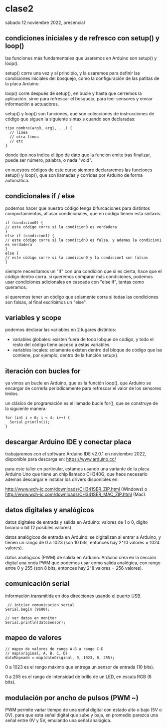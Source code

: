# clase2

sábado 12 noviembre 2022, presencial

## condiciones iniciales y de refresco con setup() y loop()

las funciones más fundamentales que usaremos en Arduino son setup() y loop().

setup() corre una vez y al principio, y la usaremos para definir las condiciones iniciales del bosquejo, como la configuración de las patitas de la placa Arduino.

loop() corre después de setup(), en bucle y hasta que cerremos la aplicación. sirve para refrescar el bosquejo, para leer sensores y enviar información a actuadores.

setup() y loop() son funciones, que son colecciones de instrucciones de código que siguen la siguiente sintaxis cuando son declaradas:

```arduino
tipo nombre(arg0, arg1, ...) {
  // linea
  // otra linea
  // etc
}
```

donde tipo nos indica el tipo de dato que la función emite tras finalizar, puede ser número, palabra, o nada "void".

en nuestros códigos de este curso siempre declararemos las funciones setup() y loop(), que son llamadas y corridas por Arduino de forma automática.

## condicionales if / else

podemos hacer que nuestro código tenga bifurcaciones para distintos comportamientos, al usar condicionales, que en código tienen esta sintaxis.

```arduino
if (condicion0) {
// este código corre si la condicion0 es verdadera
}
else if (condicion1) {
// este código corre si la condición0 es falsa, y ademas la condicion1 es verdadera
}
else {
// este código corre si la condicion0 y la condicion1 son falsas
}
```

siempre necesitamos un "if" con una condición que si es cierta, hace que el código dentro corra. si queremos comparar más condiciones, podemos usar condiciones adicionales en cascada con "else if", tantas como queramos.

si queremos tener un código que solamente corra si todas las condiciones son falsas, al final escribimos un "else".

## variables y scope

podemos declarar las variables en 2 lugares distintos:

- variables globales: existen fuera de todo lobque de código, y todo el resto del código tiene acceso a estas variables.
- variables locales: solamente existen dentro del bloque de código que las contiene, por ejemplo, dentro de la función setup().

## iteración con bucles for

ya vimos un bucle en Arduino, que es la función loop(), que Arduino se encargar de correrla periódicamente para refrescar el valor de los sensores leídos.

un clásico de programación es el llamado bucle for(), que se construye de la siguiente manera:

```arduino
for (int i = 0; i < 4; i++) {
  Serial.println(i);
}
```

## descargar Arduino IDE y conectar placa

trabajaremos con el software Arduino IDE v2.0.1 en noviembre 2022, disponible para descarga en: https://www.arduino.cc/

para este taller en particular, estamos usando una variante de la placa Arduino Uno que tiene un chip llamado CH340G, que hace necesario además descargar e instalar los drivers disponibles en:

http://www.wch-ic.com/downloads/CH341SER_ZIP.html (Windows) o http://www.wch-ic.com/downloads/CH341SER_MAC_ZIP.html (Mac).

## datos digitales y analógicos

datos digitales de entrada y salida en Arduino: valores de 1 o 0, dígito binario o bit (2 posibles valores)

datos analógicos de entrada en Arduino: se digitalizan al entrar a Arduino, y tienen un rango de 0 a 1023 (son 10 bits, entonces hay 2^10 valores = 1024 valores).

datos analógicos (PWM) de salida en Arduino: Arduino crea en la sección digital una onda PWM que podemos usar como salida analógica, con rango entre 0 y 255 (son 8 bits, entonces hay 2^8 valores = 256 valores).

## comunicación serial

información transmitida en dos direcciones usando el puerto USB.

```arduino
 // iniciar comunicacion serial
Serial.begin (9600);

// ver datos en monitor
Serial.println(datoSensor);
```

## mapeo de valores

```arduino
// mapeo de valores de rango A-B a rango C-D
// map(original, A, B, C, D)
datoMapeado = map(datoOriginal, 0, 1023, 0, 255);
```

0 a 1023 es el rango máximo que entrega un sensor de entrada (10 bits).

0 a 255 es el rango de intensidad de brillo de un LED, en escala RGB (8 bits).

## modulación por ancho de pulsos (PWM ~)

PWM permite variar tiempo de una señal digital con estado alto o bajo (5V o 0V), para que esta señal digital que sube y baja, en promedio parezca una señal entre 0V y 5V, emulando una señal analógica.

